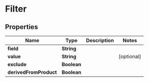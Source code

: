 

# Filter


## Properties

| Name | Type | Description | Notes |
|------------ | ------------- | ------------- | -------------|
|**field** | **String** |  |  |
|**value** | **String** |  |  [optional] |
|**exclude** | **Boolean** |  |  |
|**derivedFromProduct** | **Boolean** |  |  |



